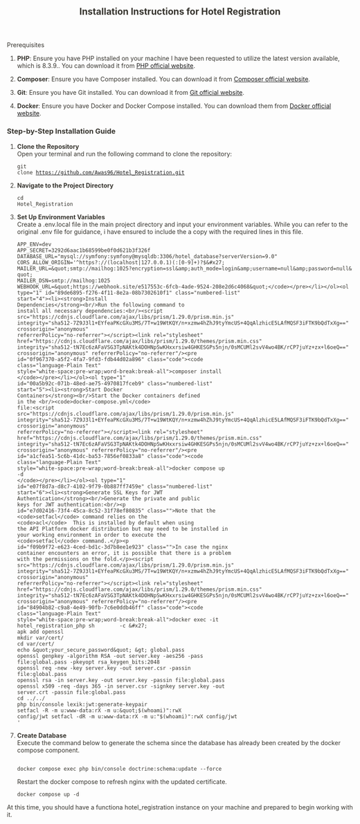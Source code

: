 <html><head><meta http-equiv="Content-Type" content="text/html; charset=utf-8"/><title>Installation Instructions for Hotel Registration</title><style>
/* cspell:disable-file */
/* webkit printing magic: print all background colors */
html {
	-webkit-print-color-adjust: exact;
}
* {
	box-sizing: border-box;
	-webkit-print-color-adjust: exact;
}

html,
body {
margin: 0;
padding: 0;
}
@media only screen {
body {
margin: 2em auto;
max-width: 900px;
color: rgb(55, 53, 47);
}
}

body {
line-height: 1.5;
white-space: pre-wrap;
}

a,
a.visited {
color: inherit;
text-decoration: underline;
}

.pdf-relative-link-path {
font-size: 80%;
color: #444;
}

h1,
h2,
h3 {
letter-spacing: -0.01em;
line-height: 1.2;
font-weight: 600;
margin-bottom: 0;
}

.page-title {
font-size: 2.5rem;
font-weight: 700;
margin-top: 0;
margin-bottom: 0.75em;
}

h1 {
font-size: 1.875rem;
margin-top: 1.875rem;
}

h2 {
font-size: 1.5rem;
margin-top: 1.5rem;
}

h3 {
font-size: 1.25rem;
margin-top: 1.25rem;
}

.source {
border: 1px solid #ddd;
border-radius: 3px;
padding: 1.5em;
word-break: break-all;
}

.callout {
border-radius: 3px;
padding: 1rem;
}

figure {
margin: 1.25em 0;
page-break-inside: avoid;
}

figcaption {
opacity: 0.5;
font-size: 85%;
margin-top: 0.5em;
}

mark {
background-color: transparent;
}

.indented {
padding-left: 1.5em;
}

hr {
background: transparent;
display: block;
width: 100%;
height: 1px;
visibility: visible;
border: none;
border-bottom: 1px solid rgba(55, 53, 47, 0.09);
}

img {
max-width: 100%;
}

@media only print {
img {
max-height: 100vh;
object-fit: contain;
}
}

@page {
margin: 1in;
}

.collection-content {
font-size: 0.875rem;
}

.column-list {
display: flex;
justify-content: space-between;
}

.column {
padding: 0 1em;
}

.column:first-child {
padding-left: 0;
}

.column:last-child {
padding-right: 0;
}

.table_of_contents-item {
display: block;
font-size: 0.875rem;
line-height: 1.3;
padding: 0.125rem;
}

.table_of_contents-indent-1 {
margin-left: 1.5rem;
}

.table_of_contents-indent-2 {
margin-left: 3rem;
}

.table_of_contents-indent-3 {
margin-left: 4.5rem;
}

.table_of_contents-link {
text-decoration: none;
opacity: 0.7;
border-bottom: 1px solid rgba(55, 53, 47, 0.18);
}

table,
th,
td {
border: 1px solid rgba(55, 53, 47, 0.09);
border-collapse: collapse;
}

table {
border-left: none;
border-right: none;
}

th,
td {
font-weight: normal;
padding: 0.25em 0.5em;
line-height: 1.5;
min-height: 1.5em;
text-align: left;
}

th {
color: rgba(55, 53, 47, 0.6);
}

ol,
ul {
margin: 0;
margin-block-start: 0.6em;
margin-block-end: 0.6em;
}

li > ol:first-child,
li > ul:first-child {
margin-block-start: 0.6em;
}

ul > li {
list-style: disc;
}

ul.to-do-list {
padding-inline-start: 0;
}

ul.to-do-list > li {
list-style: none;
}

.to-do-children-checked {
text-decoration: line-through;
opacity: 0.375;
}

ul.toggle > li {
list-style: none;
}

ul {
padding-inline-start: 1.7em;
}

ul > li {
padding-left: 0.1em;
}

ol {
padding-inline-start: 1.6em;
}

ol > li {
padding-left: 0.2em;
}

.mono ol {
padding-inline-start: 2em;
}

.mono ol > li {
text-indent: -0.4em;
}

.toggle {
padding-inline-start: 0em;
list-style-type: none;
}

/* Indent toggle children */
.toggle > li > details {
padding-left: 1.7em;
}

.toggle > li > details > summary {
margin-left: -1.1em;
}

.selected-value {
display: inline-block;
padding: 0 0.5em;
background: rgba(206, 205, 202, 0.5);
border-radius: 3px;
margin-right: 0.5em;
margin-top: 0.3em;
margin-bottom: 0.3em;
white-space: nowrap;
}

.collection-title {
display: inline-block;
margin-right: 1em;
}

.page-description {
margin-bottom: 2em;
}

.simple-table {
margin-top: 1em;
font-size: 0.875rem;
empty-cells: show;
}
.simple-table td {
height: 29px;
min-width: 120px;
}

.simple-table th {
height: 29px;
min-width: 120px;
}

.simple-table-header-color {
background: rgb(247, 246, 243);
color: black;
}
.simple-table-header {
font-weight: 500;
}

time {
opacity: 0.5;
}

.icon {
display: inline-block;
max-width: 1.2em;
max-height: 1.2em;
text-decoration: none;
vertical-align: text-bottom;
margin-right: 0.5em;
}

img.icon {
border-radius: 3px;
}

.user-icon {
width: 1.5em;
height: 1.5em;
border-radius: 100%;
margin-right: 0.5rem;
}

.user-icon-inner {
font-size: 0.8em;
}

.text-icon {
border: 1px solid #000;
text-align: center;
}

.page-cover-image {
display: block;
object-fit: cover;
width: 100%;
max-height: 30vh;
}

.page-header-icon {
font-size: 3rem;
margin-bottom: 1rem;
}

.page-header-icon-with-cover {
margin-top: -0.72em;
margin-left: 0.07em;
}

.page-header-icon img {
border-radius: 3px;
}

.link-to-page {
margin: 1em 0;
padding: 0;
border: none;
font-weight: 500;
}

p > .user {
opacity: 0.5;
}

td > .user,
td > time {
white-space: nowrap;
}

input[type="checkbox"] {
transform: scale(1.5);
margin-right: 0.6em;
vertical-align: middle;
}

p {
margin-top: 0.5em;
margin-bottom: 0.5em;
}

.image {
border: none;
margin: 1.5em 0;
padding: 0;
border-radius: 0;
text-align: center;
}

.code,
code {
background: rgba(135, 131, 120, 0.15);
border-radius: 3px;
padding: 0.2em 0.4em;
border-radius: 3px;
font-size: 85%;
tab-size: 2;
}

code {
color: #eb5757;
}

.code {
padding: 1.5em 1em;
}

.code-wrap {
white-space: pre-wrap;
word-break: break-all;
}

.code > code {
background: none;
padding: 0;
font-size: 100%;
color: inherit;
}

blockquote {
font-size: 1.25em;
margin: 1em 0;
padding-left: 1em;
border-left: 3px solid rgb(55, 53, 47);
}

.bookmark {
text-decoration: none;
max-height: 8em;
padding: 0;
display: flex;
width: 100%;
align-items: stretch;
}

.bookmark-title {
font-size: 0.85em;
overflow: hidden;
text-overflow: ellipsis;
height: 1.75em;
white-space: nowrap;
}

.bookmark-text {
display: flex;
flex-direction: column;
}

.bookmark-info {
flex: 4 1 180px;
padding: 12px 14px 14px;
display: flex;
flex-direction: column;
justify-content: space-between;
}

.bookmark-image {
width: 33%;
flex: 1 1 180px;
display: block;
position: relative;
object-fit: cover;
border-radius: 1px;
}

.bookmark-description {
color: rgba(55, 53, 47, 0.6);
font-size: 0.75em;
overflow: hidden;
max-height: 4.5em;
word-break: break-word;
}

.bookmark-href {
font-size: 0.75em;
margin-top: 0.25em;
}

.sans { font-family: ui-sans-serif, -apple-system, BlinkMacSystemFont, "Segoe UI Variable Display", "Segoe UI", Helvetica, "Apple Color Emoji", Arial, sans-serif, "Segoe UI Emoji", "Segoe UI Symbol"; }
.code { font-family: "SFMono-Regular", Menlo, Consolas, "PT Mono", "Liberation Mono", Courier, monospace; }
.serif { font-family: Lyon-Text, Georgia, ui-serif, serif; }
.mono { font-family: iawriter-mono, Nitti, Menlo, Courier, monospace; }
.pdf .sans { font-family: Inter, ui-sans-serif, -apple-system, BlinkMacSystemFont, "Segoe UI Variable Display", "Segoe UI", Helvetica, "Apple Color Emoji", Arial, sans-serif, "Segoe UI Emoji", "Segoe UI Symbol", 'Twemoji', 'Noto Color Emoji', 'Noto Sans CJK JP'; }
.pdf:lang(zh-CN) .sans { font-family: Inter, ui-sans-serif, -apple-system, BlinkMacSystemFont, "Segoe UI Variable Display", "Segoe UI", Helvetica, "Apple Color Emoji", Arial, sans-serif, "Segoe UI Emoji", "Segoe UI Symbol", 'Twemoji', 'Noto Color Emoji', 'Noto Sans CJK SC'; }
.pdf:lang(zh-TW) .sans { font-family: Inter, ui-sans-serif, -apple-system, BlinkMacSystemFont, "Segoe UI Variable Display", "Segoe UI", Helvetica, "Apple Color Emoji", Arial, sans-serif, "Segoe UI Emoji", "Segoe UI Symbol", 'Twemoji', 'Noto Color Emoji', 'Noto Sans CJK TC'; }
.pdf:lang(ko-KR) .sans { font-family: Inter, ui-sans-serif, -apple-system, BlinkMacSystemFont, "Segoe UI Variable Display", "Segoe UI", Helvetica, "Apple Color Emoji", Arial, sans-serif, "Segoe UI Emoji", "Segoe UI Symbol", 'Twemoji', 'Noto Color Emoji', 'Noto Sans CJK KR'; }
.pdf .code { font-family: Source Code Pro, "SFMono-Regular", Menlo, Consolas, "PT Mono", "Liberation Mono", Courier, monospace, 'Twemoji', 'Noto Color Emoji', 'Noto Sans Mono CJK JP'; }
.pdf:lang(zh-CN) .code { font-family: Source Code Pro, "SFMono-Regular", Menlo, Consolas, "PT Mono", "Liberation Mono", Courier, monospace, 'Twemoji', 'Noto Color Emoji', 'Noto Sans Mono CJK SC'; }
.pdf:lang(zh-TW) .code { font-family: Source Code Pro, "SFMono-Regular", Menlo, Consolas, "PT Mono", "Liberation Mono", Courier, monospace, 'Twemoji', 'Noto Color Emoji', 'Noto Sans Mono CJK TC'; }
.pdf:lang(ko-KR) .code { font-family: Source Code Pro, "SFMono-Regular", Menlo, Consolas, "PT Mono", "Liberation Mono", Courier, monospace, 'Twemoji', 'Noto Color Emoji', 'Noto Sans Mono CJK KR'; }
.pdf .serif { font-family: PT Serif, Lyon-Text, Georgia, ui-serif, serif, 'Twemoji', 'Noto Color Emoji', 'Noto Serif CJK JP'; }
.pdf:lang(zh-CN) .serif { font-family: PT Serif, Lyon-Text, Georgia, ui-serif, serif, 'Twemoji', 'Noto Color Emoji', 'Noto Serif CJK SC'; }
.pdf:lang(zh-TW) .serif { font-family: PT Serif, Lyon-Text, Georgia, ui-serif, serif, 'Twemoji', 'Noto Color Emoji', 'Noto Serif CJK TC'; }
.pdf:lang(ko-KR) .serif { font-family: PT Serif, Lyon-Text, Georgia, ui-serif, serif, 'Twemoji', 'Noto Color Emoji', 'Noto Serif CJK KR'; }
.pdf .mono { font-family: PT Mono, iawriter-mono, Nitti, Menlo, Courier, monospace, 'Twemoji', 'Noto Color Emoji', 'Noto Sans Mono CJK JP'; }
.pdf:lang(zh-CN) .mono { font-family: PT Mono, iawriter-mono, Nitti, Menlo, Courier, monospace, 'Twemoji', 'Noto Color Emoji', 'Noto Sans Mono CJK SC'; }
.pdf:lang(zh-TW) .mono { font-family: PT Mono, iawriter-mono, Nitti, Menlo, Courier, monospace, 'Twemoji', 'Noto Color Emoji', 'Noto Sans Mono CJK TC'; }
.pdf:lang(ko-KR) .mono { font-family: PT Mono, iawriter-mono, Nitti, Menlo, Courier, monospace, 'Twemoji', 'Noto Color Emoji', 'Noto Sans Mono CJK KR'; }
.highlight-default {
color: rgba(55, 53, 47, 1);
}
.highlight-gray {
color: rgba(120, 119, 116, 1);
fill: rgba(120, 119, 116, 1);
}
.highlight-brown {
color: rgba(159, 107, 83, 1);
fill: rgba(159, 107, 83, 1);
}
.highlight-orange {
color: rgba(217, 115, 13, 1);
fill: rgba(217, 115, 13, 1);
}
.highlight-yellow {
color: rgba(203, 145, 47, 1);
fill: rgba(203, 145, 47, 1);
}
.highlight-teal {
color: rgba(68, 131, 97, 1);
fill: rgba(68, 131, 97, 1);
}
.highlight-blue {
color: rgba(51, 126, 169, 1);
fill: rgba(51, 126, 169, 1);
}
.highlight-purple {
color: rgba(144, 101, 176, 1);
fill: rgba(144, 101, 176, 1);
}
.highlight-pink {
color: rgba(193, 76, 138, 1);
fill: rgba(193, 76, 138, 1);
}
.highlight-red {
color: rgba(212, 76, 71, 1);
fill: rgba(212, 76, 71, 1);
}
.highlight-gray_background {
background: rgba(241, 241, 239, 1);
}
.highlight-brown_background {
background: rgba(244, 238, 238, 1);
}
.highlight-orange_background {
background: rgba(251, 236, 221, 1);
}
.highlight-yellow_background {
background: rgba(251, 243, 219, 1);
}
.highlight-teal_background {
background: rgba(237, 243, 236, 1);
}
.highlight-blue_background {
background: rgba(231, 243, 248, 1);
}
.highlight-purple_background {
background: rgba(244, 240, 247, 0.8);
}
.highlight-pink_background {
background: rgba(249, 238, 243, 0.8);
}
.highlight-red_background {
background: rgba(253, 235, 236, 1);
}
.block-color-default {
color: inherit;
fill: inherit;
}
.block-color-gray {
color: rgba(120, 119, 116, 1);
fill: rgba(120, 119, 116, 1);
}
.block-color-brown {
color: rgba(159, 107, 83, 1);
fill: rgba(159, 107, 83, 1);
}
.block-color-orange {
color: rgba(217, 115, 13, 1);
fill: rgba(217, 115, 13, 1);
}
.block-color-yellow {
color: rgba(203, 145, 47, 1);
fill: rgba(203, 145, 47, 1);
}
.block-color-teal {
color: rgba(68, 131, 97, 1);
fill: rgba(68, 131, 97, 1);
}
.block-color-blue {
color: rgba(51, 126, 169, 1);
fill: rgba(51, 126, 169, 1);
}
.block-color-purple {
color: rgba(144, 101, 176, 1);
fill: rgba(144, 101, 176, 1);
}
.block-color-pink {
color: rgba(193, 76, 138, 1);
fill: rgba(193, 76, 138, 1);
}
.block-color-red {
color: rgba(212, 76, 71, 1);
fill: rgba(212, 76, 71, 1);
}
.block-color-gray_background {
background: rgba(241, 241, 239, 1);
}
.block-color-brown_background {
background: rgba(244, 238, 238, 1);
}
.block-color-orange_background {
background: rgba(251, 236, 221, 1);
}
.block-color-yellow_background {
background: rgba(251, 243, 219, 1);
}
.block-color-teal_background {
background: rgba(237, 243, 236, 1);
}
.block-color-blue_background {
background: rgba(231, 243, 248, 1);
}
.block-color-purple_background {
background: rgba(244, 240, 247, 0.8);
}
.block-color-pink_background {
background: rgba(249, 238, 243, 0.8);
}
.block-color-red_background {
background: rgba(253, 235, 236, 1);
}
.select-value-color-uiBlue { background-color: rgba(35, 131, 226, .07); }
.select-value-color-pink { background-color: rgba(245, 224, 233, 1); }
.select-value-color-purple { background-color: rgba(232, 222, 238, 1); }
.select-value-color-green { background-color: rgba(219, 237, 219, 1); }
.select-value-color-gray { background-color: rgba(227, 226, 224, 1); }
.select-value-color-transparentGray { background-color: rgba(227, 226, 224, 0); }
.select-value-color-translucentGray { background-color: rgba(0, 0, 0, 0.06); }
.select-value-color-orange { background-color: rgba(250, 222, 201, 1); }
.select-value-color-brown { background-color: rgba(238, 224, 218, 1); }
.select-value-color-red { background-color: rgba(255, 226, 221, 1); }
.select-value-color-yellow { background-color: rgba(253, 236, 200, 1); }
.select-value-color-blue { background-color: rgba(211, 229, 239, 1); }
.select-value-color-pageGlass { background-color: undefined; }
.select-value-color-washGlass { background-color: undefined; }

.checkbox {
display: inline-flex;
vertical-align: text-bottom;
width: 16;
height: 16;
background-size: 16px;
margin-left: 2px;
margin-right: 5px;
}

.checkbox-on {
background-image: url("data:image/svg+xml;charset=UTF-8,%3Csvg%20width%3D%2216%22%20height%3D%2216%22%20viewBox%3D%220%200%2016%2016%22%20fill%3D%22none%22%20xmlns%3D%22http%3A%2F%2Fwww.w3.org%2F2000%2Fsvg%22%3E%0A%3Crect%20width%3D%2216%22%20height%3D%2216%22%20fill%3D%22%2358A9D7%22%2F%3E%0A%3Cpath%20d%3D%22M6.71429%2012.2852L14%204.9995L12.7143%203.71436L6.71429%209.71378L3.28571%206.2831L2%207.57092L6.71429%2012.2852Z%22%20fill%3D%22white%22%2F%3E%0A%3C%2Fsvg%3E");
}

.checkbox-off {
background-image: url("data:image/svg+xml;charset=UTF-8,%3Csvg%20width%3D%2216%22%20height%3D%2216%22%20viewBox%3D%220%200%2016%2016%22%20fill%3D%22none%22%20xmlns%3D%22http%3A%2F%2Fwww.w3.org%2F2000%2Fsvg%22%3E%0A%3Crect%20x%3D%220.75%22%20y%3D%220.75%22%20width%3D%2214.5%22%20height%3D%2214.5%22%20fill%3D%22white%22%20stroke%3D%22%2336352F%22%20stroke-width%3D%221.5%22%2F%3E%0A%3C%2Fsvg%3E");
}

</style></head><body><article id="a4d250ed-b3d4-4c87-a9ba-35549b309c53" class="page sans"><header><h1 class="page-title">Installation Instructions for Hotel Registration</h1><p class="page-description"></p></header><div class="page-body"><p id="b54da5be-d036-489f-8046-35d320ea3a3f" class="">Prerequisites</p><ol type="1" id="f27645f0-301b-4652-aabc-2b0eece1da87" class="numbered-list" start="1"><li><strong>PHP</strong>: Ensure you have PHP installed on your machine I have been requested to utilize the latest version available, which is 8.3.9.. You can download it from <a href="https://www.php.net/">PHP official website</a>.</li></ol><ol type="1" id="358d9530-4464-40b6-88ad-7ccddf741f26" class="numbered-list" start="2"><li><strong>Composer</strong>: Ensure you have Composer installed. You can download it from <a href="https://getcomposer.org/">Composer official website</a>.</li></ol><ol type="1" id="0aad2a77-331d-4c51-bc56-1fe3ff1914d7" class="numbered-list" start="3"><li><strong>Git</strong>: Ensure you have Git installed. You can download it from <a href="https://git-scm.com/">Git official website</a>.</li></ol><ol type="1" id="d3d7fe13-ea38-4890-bd92-3c11550a4a85" class="numbered-list" start="4"><li><strong>Docker</strong>: Ensure you have Docker and Docker Compose installed. You can download them from <a href="https://www.docker.com/">Docker official website</a>.</li></ol><h3 id="734be3bb-c42e-435a-9094-820730eb0318" class="">Step-by-Step Installation Guide</h3><ol type="1" id="deb5d2bc-16af-43e1-91c4-8f2b91372827" class="numbered-list" start="1"><li><strong>Clone the Repository</strong><br/>Open your terminal and run the following command to clone the repository:<br/><script src="https://cdnjs.cloudflare.com/ajax/libs/prism/1.29.0/prism.min.js" integrity="sha512-7Z9J3l1+EYfeaPKcGXu3MS/7T+w19WtKQY/n+xzmw4hZhJ9tyYmcUS+4QqAlzhicE5LAfMQSF3iFTK9bQdTxXg==" crossorigin="anonymous" referrerPolicy="no-referrer"></script><link rel="stylesheet" href="https://cdnjs.cloudflare.com/ajax/libs/prism/1.29.0/themes/prism.min.css" integrity="sha512-tN7Ec6zAFaVSG3TpNAKtk4DOHNpSwKHxxrsiw4GHKESGPs5njn/0sMCUMl2svV4wo4BK/rCP7juYz+zx+l6oeQ==" crossorigin="anonymous" referrerPolicy="no-referrer"/><pre id="7edfc0ea-af78-4215-b528-fee2a116e18e" class="code"><code class="language-Plain Text" style="white-space:pre-wrap;word-break:break-all">git clone https://github.com/Awas96/Hotel_Registration.git
</code></pre></li></ol><ol type="1" id="6f03df99-2ac8-4bf6-982a-412fb843e99a" class="numbered-list" start="2"><li><strong>Navigate to the Project Directory</strong><script src="https://cdnjs.cloudflare.com/ajax/libs/prism/1.29.0/prism.min.js" integrity="sha512-7Z9J3l1+EYfeaPKcGXu3MS/7T+w19WtKQY/n+xzmw4hZhJ9tyYmcUS+4QqAlzhicE5LAfMQSF3iFTK9bQdTxXg==" crossorigin="anonymous" referrerPolicy="no-referrer"></script><link rel="stylesheet" href="https://cdnjs.cloudflare.com/ajax/libs/prism/1.29.0/themes/prism.min.css" integrity="sha512-tN7Ec6zAFaVSG3TpNAKtk4DOHNpSwKHxxrsiw4GHKESGPs5njn/0sMCUMl2svV4wo4BK/rCP7juYz+zx+l6oeQ==" crossorigin="anonymous" referrerPolicy="no-referrer"/><pre id="260eab7d-e3b6-4b08-9957-0b1630652b5c" class="code"><code class="language-Plain Text" style="white-space:pre-wrap;word-break:break-all">cd Hotel_Registration
</code></pre></li></ol><ol type="1" id="9b289eed-323b-43fe-b54b-e2c378192a51" class="numbered-list" start="3"><li><strong>Set Up Environment Variables</strong><br/>Create a .env.local file in the main project directory and input your environment variables. While you can refer to the original .env file for guidance, i have ensured to include the a copy with the required  lines in this file.<br/><script src="https://cdnjs.cloudflare.com/ajax/libs/prism/1.29.0/prism.min.js" integrity="sha512-7Z9J3l1+EYfeaPKcGXu3MS/7T+w19WtKQY/n+xzmw4hZhJ9tyYmcUS+4QqAlzhicE5LAfMQSF3iFTK9bQdTxXg==" crossorigin="anonymous" referrerPolicy="no-referrer"></script><link rel="stylesheet" href="https://cdnjs.cloudflare.com/ajax/libs/prism/1.29.0/themes/prism.min.css" integrity="sha512-tN7Ec6zAFaVSG3TpNAKtk4DOHNpSwKHxxrsiw4GHKESGPs5njn/0sMCUMl2svV4wo4BK/rCP7juYz+zx+l6oeQ==" crossorigin="anonymous" referrerPolicy="no-referrer"/><pre id="271c3077-41d5-4fec-ac4e-a6bc0f7b9f9b" class="code"><code class="language-Plain Text" style="white-space:pre-wrap;word-break:break-all">APP_ENV=dev
APP_SECRET=3292d6aac1b68599be0f0d621b3f326f
DATABASE_URL=&quot;mysql://symfony:symfony@mysqldb:3306/hotel_database?serverVersion=9.0&quot;
CORS_ALLOW_ORIGIN=&#x27;^https?://(localhost|127\.0\.0\.1)(:[0-9]+)?$&#x27;
MAILER_URL=&quot;smtp://mailhog:1025?encryption=ssl&amp;auth_mode=login&amp;username=null&amp;password=null&quot;
MAILER_DSN=smtp://mailhog:1025
WEBHOOK_URL=&quot;https://webhook.site/e517553c-6fcb-4ade-9524-208e2d6c4068&quot;</code></pre></li></ol><ol type="1" id="89de6895-f276-4f11-8e2a-08b7302610f1" class="numbered-list" start="4"><li><strong>Install Dependencies</strong><br/>Run the following command to install all necessary dependencies:<br/><script src="https://cdnjs.cloudflare.com/ajax/libs/prism/1.29.0/prism.min.js" integrity="sha512-7Z9J3l1+EYfeaPKcGXu3MS/7T+w19WtKQY/n+xzmw4hZhJ9tyYmcUS+4QqAlzhicE5LAfMQSF3iFTK9bQdTxXg==" crossorigin="anonymous" referrerPolicy="no-referrer"></script><link rel="stylesheet" href="https://cdnjs.cloudflare.com/ajax/libs/prism/1.29.0/themes/prism.min.css" integrity="sha512-tN7Ec6zAFaVSG3TpNAKtk4DOHNpSwKHxxrsiw4GHKESGPs5njn/0sMCUMl2svV4wo4BK/rCP7juYz+zx+l6oeQ==" crossorigin="anonymous" referrerPolicy="no-referrer"/><pre id="0f967370-a5f2-4fa7-9fd3-fdb44d02a896" class="code"><code class="language-Plain Text" style="white-space:pre-wrap;word-break:break-all">composer install
</code></pre></li></ol><ol type="1" id="00a5b92c-071b-48ed-ae75-4970817fceb9" class="numbered-list" start="5"><li><strong>Start Docker Containers</strong><br/>Start the Docker containers defined in the <br/><code>docker-compose.yml</code> file:<script src="https://cdnjs.cloudflare.com/ajax/libs/prism/1.29.0/prism.min.js" integrity="sha512-7Z9J3l1+EYfeaPKcGXu3MS/7T+w19WtKQY/n+xzmw4hZhJ9tyYmcUS+4QqAlzhicE5LAfMQSF3iFTK9bQdTxXg==" crossorigin="anonymous" referrerPolicy="no-referrer"></script><link rel="stylesheet" href="https://cdnjs.cloudflare.com/ajax/libs/prism/1.29.0/themes/prism.min.css" integrity="sha512-tN7Ec6zAFaVSG3TpNAKtk4DOHNpSwKHxxrsiw4GHKESGPs5njn/0sMCUMl2svV4wo4BK/rCP7juYz+zx+l6oeQ==" crossorigin="anonymous" referrerPolicy="no-referrer"/><pre id="a1cfea51-5c6b-41dc-ba53-7856ef0833a8" class="code"><code class="language-Plain Text" style="white-space:pre-wrap;word-break:break-all">docker compose up -d
</code></pre></li></ol><ol type="1" id="e07f8d7a-d8c7-4102-9f79-0b887ff7459e" class="numbered-list" start="6"><li><strong>Generate SSL Keys for JWT Authentication</strong><br/>Generate the private and public keys for JWT authentication:<br/><p id="e7d02416-73f4-45ca-8c52-31f78ef80835" class="">Note that the <code>setfacl</code> command relies on the <code>acl</code>  This is installed by default when using the API Platform docker distribution but may need to be installed in your working environment in order to execute the <code>setfacl</code> command..</p><p id="f09b9f72-e623-4ced-bd1c-3d7b8ee1e923" class="">In case the nginx container encounters an error, it is possible that there is a problem with the permissions on the fold.</p><script src="https://cdnjs.cloudflare.com/ajax/libs/prism/1.29.0/prism.min.js" integrity="sha512-7Z9J3l1+EYfeaPKcGXu3MS/7T+w19WtKQY/n+xzmw4hZhJ9tyYmcUS+4QqAlzhicE5LAfMQSF3iFTK9bQdTxXg==" crossorigin="anonymous" referrerPolicy="no-referrer"></script><link rel="stylesheet" href="https://cdnjs.cloudflare.com/ajax/libs/prism/1.29.0/themes/prism.min.css" integrity="sha512-tN7Ec6zAFaVSG3TpNAKtk4DOHNpSwKHxxrsiw4GHKESGPs5njn/0sMCUMl2svV4wo4BK/rCP7juYz+zx+l6oeQ==" crossorigin="anonymous" referrerPolicy="no-referrer"/><pre id="84904b82-c9a8-4e49-90fb-7c6e0ddb46ff" class="code"><code class="language-Plain Text" style="white-space:pre-wrap;word-break:break-all">docker exec -it hotel_registration_php sh        -c &#x27;
apk add openssl
mkdir var/cert/
cd var/cert/
echo &quot;your_secure_password&quot; &gt; global.pass
openssl genpkey -algorithm RSA -out server.key -aes256 -pass file:global.pass -pkeyopt rsa_keygen_bits:2048
openssl req -new -key server.key -out server.csr -passin file:global.pass
openssl rsa -in server.key -out server.key -passin file:global.pass
openssl x509 -req -days 365 -in server.csr -signkey server.key -out server.crt -passin file:global.pass
cd ../../
php bin/console lexik:jwt:generate-keypair
setfacl -R -m u:www-data:rX -m u:&quot;$(whoami)&quot;:rwX config/jwt
setfacl -dR -m u:www-data:rX -m u:&quot;$(whoami)&quot;:rwX config/jwt
&#x27;
</code></pre></li></ol><ol type="1" id="4b5a6d12-e42e-4d49-97c1-af14d6b842a4" class="numbered-list" start="7"><li><strong>Create Database</strong><br/>Execute the command below to generate the schema since the database has already been created by the docker compose component.<br/><script src="https://cdnjs.cloudflare.com/ajax/libs/prism/1.29.0/prism.min.js" integrity="sha512-7Z9J3l1+EYfeaPKcGXu3MS/7T+w19WtKQY/n+xzmw4hZhJ9tyYmcUS+4QqAlzhicE5LAfMQSF3iFTK9bQdTxXg==" crossorigin="anonymous" referrerPolicy="no-referrer"></script><link rel="stylesheet" href="https://cdnjs.cloudflare.com/ajax/libs/prism/1.29.0/themes/prism.min.css" integrity="sha512-tN7Ec6zAFaVSG3TpNAKtk4DOHNpSwKHxxrsiw4GHKESGPs5njn/0sMCUMl2svV4wo4BK/rCP7juYz+zx+l6oeQ==" crossorigin="anonymous" referrerPolicy="no-referrer"/><pre id="34dd1b94-e2b5-4b54-a60b-b3d8f45a5300" class="code"><code class="language-Plain Text" style="white-space:pre-wrap;word-break:break-all">
docker compose exec php bin/console doctrine:schema:update --force
</code></pre><p id="49a6d93b-7f29-4a4f-a348-fe7f0895334e" class="">
</p><p id="6a2b9413-f802-4de9-b456-82a7e7021ae1" class="">Restart the docker compose to refresh nginx with the updated certificate.</p><script src="https://cdnjs.cloudflare.com/ajax/libs/prism/1.29.0/prism.min.js" integrity="sha512-7Z9J3l1+EYfeaPKcGXu3MS/7T+w19WtKQY/n+xzmw4hZhJ9tyYmcUS+4QqAlzhicE5LAfMQSF3iFTK9bQdTxXg==" crossorigin="anonymous" referrerPolicy="no-referrer"></script><link rel="stylesheet" href="https://cdnjs.cloudflare.com/ajax/libs/prism/1.29.0/themes/prism.min.css" integrity="sha512-tN7Ec6zAFaVSG3TpNAKtk4DOHNpSwKHxxrsiw4GHKESGPs5njn/0sMCUMl2svV4wo4BK/rCP7juYz+zx+l6oeQ==" crossorigin="anonymous" referrerPolicy="no-referrer"/><pre id="376e1543-2c97-4644-8d3f-b37c3a7ed33a" class="code"><code class="language-Plain Text" style="white-space:pre-wrap;word-break:break-all">docker compose up -d
</code></pre></li></ol><p id="407002c1-6e20-41ae-b911-5702857fc901" class=""> At this time, you should have a functiona hotel_registration instance on your machine and prepared to begin working with it.</p><p id="b985c869-6f5d-4e7b-a734-e927e30ca2f9" class="">
</p></div></article><span class="sans" style="font-size:14px;padding-top:2em"></span></body></html>